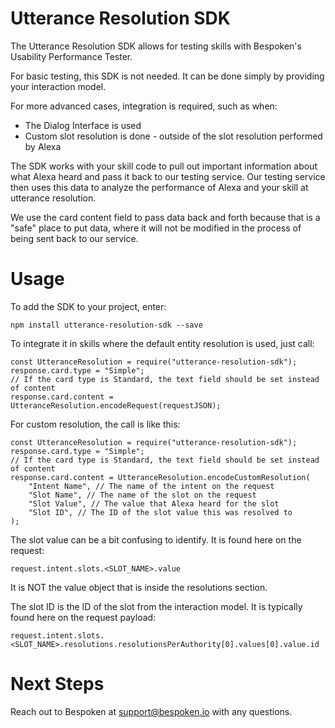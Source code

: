 # Utterance Resolution SDK
The Utterance Resolution SDK allows for testing skills with Bespoken's Usability Performance Tester.

For basic testing, this SDK is not needed. It can be done simply by providing your interaction model.

For more advanced cases, integration is required, such as when:
* The Dialog Interface is used
* Custom slot resolution is done - outside of the slot resolution performed by Alexa

The SDK works with your skill code to pull out important information about what Alexa heard and pass it back to our testing service. Our testing service then uses this data to analyze the performance of Alexa and your skill at utterance resolution.

We use the card content field to pass data back and forth because that is a "safe" place to put data, where it will not be modified in the process of being sent back to our service.

# Usage
To add the SDK to your project, enter:
```
npm install utterance-resolution-sdk --save
```

To integrate it in skills where the default entity resolution is used, just call:
```
const UtteranceResolution = require("utterance-resolution-sdk");
response.card.type = "Simple"; 
// If the card type is Standard, the text field should be set instead of content 
response.card.content = UtteranceResolution.encodeRequest(requestJSON);
```

For custom resolution, the call is like this:
```
const UtteranceResolution = require("utterance-resolution-sdk");
response.card.type = "Simple"; 
// If the card type is Standard, the text field should be set instead of content 
response.card.content = UtteranceResolution.encodeCustomResolution(
	"Intent Name", // The name of the intent on the request
	"Slot Name", // The name of the slot on the request
	"Slot Value", // The value that Alexa heard for the slot
	"Slot ID", // The ID of the slot value this was resolved to
);
```

The slot value can be a bit confusing to identify. It is found here on the request:
```
request.intent.slots.<SLOT_NAME>.value
```

It is NOT the value object that is inside the resolutions section.

The slot ID is the ID of the slot from the interaction model. It is typically found here on the request payload:
```
request.intent.slots.<SLOT_NAME>.resolutions.resolutionsPerAuthority[0].values[0].value.id
```

# Next Steps
Reach out to Bespoken at support@bespoken.io with any questions.
